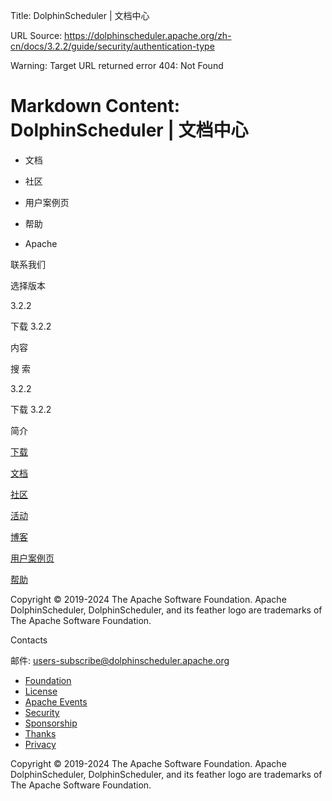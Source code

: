 Title: DolphinScheduler | 文档中心

URL Source: https://dolphinscheduler.apache.org/zh-cn/docs/3.2.2/guide/security/authentication-type

Warning: Target URL returned error 404: Not Found

Markdown Content:
DolphinScheduler | 文档中心
===============

*   文档
*   社区
    
*   用户案例页
*   帮助
*   Apache
    

联系我们

选择版本

3.2.2

下载 3.2.2

内容

搜 索

3.2.2

下载 3.2.2

简介

[下载](https://dolphinscheduler.apache.org/zh-cn/download)

[文档](https://dolphinscheduler.apache.org/zh-cn/docs)

[社区](https://dolphinscheduler.apache.org/zh-cn/community)

[活动](https://dolphinscheduler.apache.org/zh-cn/events)

[博客](https://dolphinscheduler.apache.org/zh-cn/blog)

[用户案例页](https://dolphinscheduler.apache.org/zh-cn/use_case)

[帮助](https://dolphinscheduler.apache.org/zh-cn/support)

Copyright © 2019-2024 The Apache Software Foundation. Apache DolphinScheduler, DolphinScheduler, and its feather logo are trademarks of The Apache Software Foundation.

Contacts

[](https://github.com/apache/dolphinscheduler)

[](https://s.apache.org/dolphinscheduler-slack#general)

[](https://twitter.com/dolphinschedule)

邮件: users-subscribe@dolphinscheduler.apache.org

*   [Foundation](https://www.apache.org/)
*   [License](https://www.apache.org/licenses/)
*   [Apache Events](https://www.apache.org/events/current-event)
*   [Security](https://www.apache.org/security/)
*   [Sponsorship](https://www.apache.org/foundation/sponsorship.html)
*   [Thanks](https://www.apache.org/foundation/thanks.html)
*   [Privacy](https://apache.org/foundation/policies/privacy.html)

Copyright © 2019-2024 The Apache Software Foundation. Apache DolphinScheduler, DolphinScheduler, and its feather logo are trademarks of The Apache Software Foundation.
